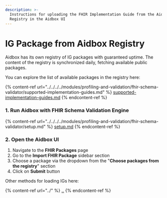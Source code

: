 ```yaml
---
description: >-
  Instructions for uploading the FHIR Implementation Guide from the Aidbox
  Registry in the Aidbox UI
---
```


# IG Package from Aidbox Registry

Aidbox has its own registry of IG packages with guaranteed uptime. The content of the registry is synchronized daily, fetching available public packages.

You can explore the list of available packages in the registry here:

{% content-ref url="../../../../modules/profiling-and-validation/fhir-schema-validator/supported-implementation-guides.md" %}
[supported-implementation-guides.md](../../../../modules/profiling-and-validation/fhir-schema-validator/supported-implementation-guides.md)
{% endcontent-ref %}

### 1. Run Aidbox with FHIR Schema Validation Engine

{% content-ref url="../../../../modules/profiling-and-validation/fhir-schema-validator/setup.md" %}
[setup.md](../../../../modules/profiling-and-validation/fhir-schema-validator/setup.md)
{% endcontent-ref %}

### 2. Open the Aidbox UI

1. Navigate to the **FHIR Packages** page
2. Go to the **Import FHIR Package** sidebar section
3. Choose a package via the dropdown from the "**Choose packages from the registry**" section
4. Click on **Submit** button



Other methods for loading IGs here:

{% content-ref url="../" %}
[..](../)
{% endcontent-ref %}
